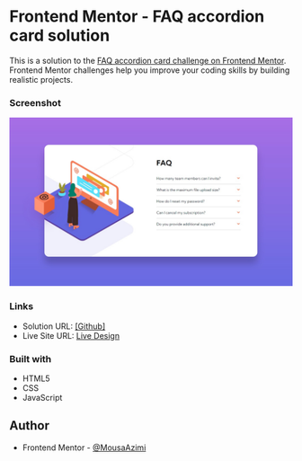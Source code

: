 # Frontend Mentor - FAQ accordion card solution

This is a solution to the [FAQ accordion card challenge on Frontend Mentor](https://www.frontendmentor.io/challenges/faq-accordion-card-XlyjD0Oam). Frontend Mentor challenges help you improve your coding skills by building realistic projects. 

### Screenshot

![](./images/screenshot.jpg)


### Links

- Solution URL: [[Github]](https://github.com/MousaAzm/faq-accordion-card)
- Live Site URL: [Live Design](https://mousaazm.github.io/faq-accordion-card/)

### Built with

- HTML5 
- CSS 
- JavaScript

## Author

- Frontend Mentor - [@MousaAzimi](https://www.frontendmentor.io/profile/MousaAzm)